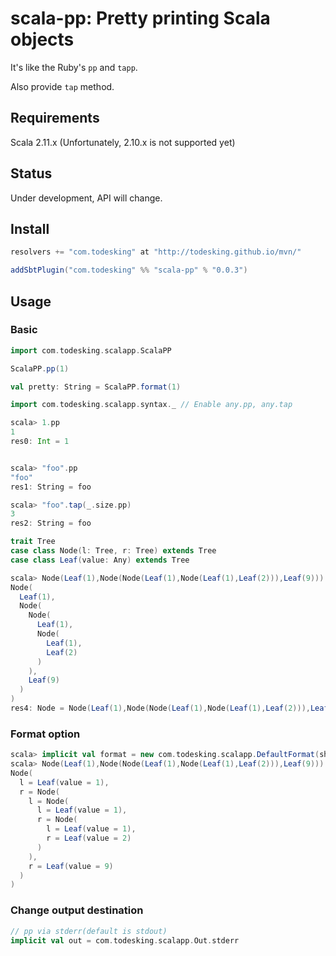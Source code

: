 # scala-pp: Pretty printing Scala objects

It's like the Ruby's `pp` and `tapp`.

Also provide `tap` method.



## Requirements

Scala 2.11.x (Unfortunately, 2.10.x is not supported yet)

## Status

Under development, API will change.

## Install

```scala
resolvers += "com.todesking" at "http://todesking.github.io/mvn/"

addSbtPlugin("com.todesking" %% "scala-pp" % "0.0.3")
```

## Usage

### Basic

```scala
import com.todesking.scalapp.ScalaPP

ScalaPP.pp(1)

val pretty: String = ScalaPP.format(1)
```

```scala
import com.todesking.scalapp.syntax._ // Enable any.pp, any.tap

scala> 1.pp
1
res0: Int = 1


scala> "foo".pp
"foo"
res1: String = foo

scala> "foo".tap(_.size.pp)
3
res2: String = foo
```

```scala
trait Tree
case class Node(l: Tree, r: Tree) extends Tree
case class Leaf(value: Any) extends Tree

scala> Node(Leaf(1),Node(Node(Leaf(1),Node(Leaf(1),Leaf(2))),Leaf(9))).pp()
Node(
  Leaf(1),
  Node(
    Node(
      Leaf(1),
      Node(
        Leaf(1),
        Leaf(2)
      )
    ),
    Leaf(9)
  )
)
res4: Node = Node(Leaf(1),Node(Node(Leaf(1),Node(Leaf(1),Leaf(2))),Leaf(9)))
```

### Format option

```scala
scala> implicit val format = new com.todesking.scalapp.DefaultFormat(showMemberName = true)
scala> Node(Leaf(1),Node(Node(Leaf(1),Node(Leaf(1),Leaf(2))),Leaf(9))).pp()
Node(
  l = Leaf(value = 1),
  r = Node(
    l = Node(
      l = Leaf(value = 1),
      r = Node(
        l = Leaf(value = 1),
        r = Leaf(value = 2)
      )
    ),
    r = Leaf(value = 9)
  )
)
```

### Change output destination

```scala
// pp via stderr(default is stdout)
implicit val out = com.todesking.scalapp.Out.stderr
```
